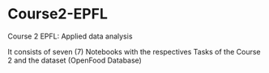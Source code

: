 # Course2-EPFL
Course 2 EPFL: Applied data analysis

It consists of seven (7) Notebooks with the respectives Tasks of the Course 2 and the dataset (OpenFood Database)
